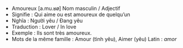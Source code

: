 - Amoureux	[a.mu.ʁø]	Nom masculin / Adjectif
- Signifie : Qui aime ou est amoureux de quelqu’un
- Nghĩa : Người yêu / Đang yêu
- Traduction : Lover / In love
- Exemple : Ils sont très amoureux.
- Mots de la même famille : Amour (tình yêu), Aimer (yêu)	Latin : *amor*